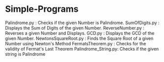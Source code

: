# Simple-Programs

Palindrome.py : Checks if the given Number is Palindrome.
SumOfDigits.py : Displays the Sum of Digits of the given Number.
ReverseNumber.py : Reverses a given Number and Displays.
GCD.py : Displays the GCD of the given Number.
NewtonsSquareRoot.py : Finds the Square Root of a given Number using Newton's Method
FermatsTheorem.py : Checks for the validity of Fermat's Last Theorem
Palindrome_String.py: Checks if the given string is Palindrome
